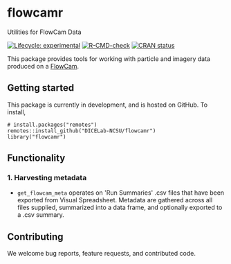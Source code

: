 # flowcamr
Utilities for FlowCam Data

<!-- badges: start -->
[![Lifecycle: experimental](https://img.shields.io/badge/lifecycle-experimental-orange.svg)](https://lifecycle.r-lib.org/articles/stages.html#experimental)
[![R-CMD-check](https://github.com/DICELab-NCSU/flowcamr/actions/workflows/R-CMD-check.yml/badge.svg?branch=main)](https://github.com/DICELab-NCSU/flowcamr/actions/workflows/R-CMD-check.yml)
[![CRAN status](https://www.r-pkg.org/badges/version/flowcamr)](https://CRAN.R-project.org/package=flowcamr)
<!-- badges: end -->

This package provides tools for working with particle and imagery data produced on a [FlowCam](https://www.fluidimaging.com/products/flowcam-8000).

## Getting started
This package is currently in development, and is hosted on GitHub. To install,
```{r}
# install.packages("remotes")
remotes::install_github("DICELab-NCSU/flowcamr")
library("flowcamr")
```

## Functionality
### 1. Harvesting metadata
- `get_flowcam_meta` operates on 'Run Summaries' .csv files that have been exported from Visual Spreadsheet. Metadata are gathered across all files supplied,
summarized into a data frame, and optionally exported to a .csv summary.

## Contributing
We welcome bug reports, feature requests, and contributed code.
